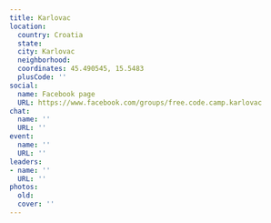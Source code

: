 ```yaml
---
title: Karlovac
location:
  country: Croatia
  state: 
  city: Karlovac
  neighborhood: 
  coordinates: 45.490545, 15.5483
  plusCode: ''
social:
  name: Facebook page
  URL: https://www.facebook.com/groups/free.code.camp.karlovac
chat:
  name: ''
  URL: ''
event:
  name: ''
  URL: ''
leaders:
- name: ''
  URL: ''
photos:
  old: 
  cover: ''
---
```

